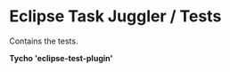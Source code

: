 Eclipse Task Juggler / Tests
===================

Contains the tests.

**Tycho 'eclipse-test-plugin'**


